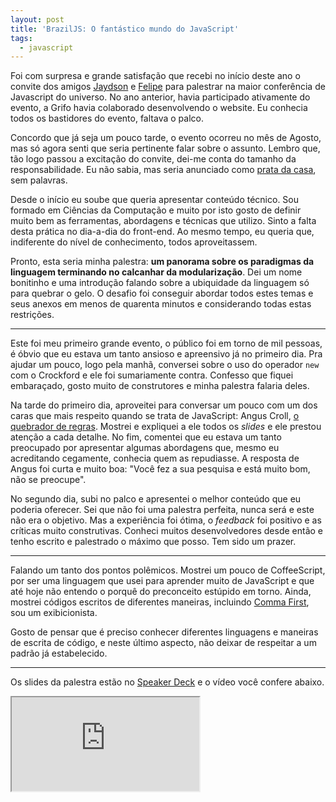 ```yaml
---
layout: post
title: 'BrazilJS: O fantástico mundo do JavaScript'
tags:
  - javascript
---
```


Foi com surpresa e grande satisfação que recebi no início deste ano o convite dos amigos [Jaydson](http://twitter.com/jaydson) e [Felipe](http://twitter.com/felipenmoura) para palestrar na maior conferência de Javascript do universo. No ano anterior, havia participado ativamente do evento, a Grifo havia colaborado desenvolvendo o website. Eu conhecia todos os bastidores do evento, faltava o palco.

Concordo que já seja um pouco tarde, o evento ocorreu no mês de Agosto, mas só agora senti que seria pertinente falar sobre o assunto. Lembro que, tão logo passou a excitação do convite, dei-me conta do tamanho da responsabilidade. Eu não sabia, mas seria anunciado como [prata da casa](http://jaydson.org/valorize-a-prata-da-casa), sem palavras.

Desde o início eu soube que queria apresentar conteúdo técnico. Sou formado em Ciências da Computação e muito por isto gosto de definir muito bem as ferramentas, abordagens e técnicas que utilizo. Sinto a falta desta prática no dia-a-dia do front-end. Ao mesmo tempo, eu queria que, indiferente do nível de conhecimento, todos aproveitassem.

Pronto, esta seria minha palestra: **um panorama sobre os paradigmas da linguagem terminando no calcanhar da modularização**. Dei um nome bonitinho e uma introdução falando sobre a ubiquidade da linguagem só para quebrar o gelo. O desafio foi conseguir abordar todos estes temas e seus anexos em menos de quarenta minutos e considerando todas estas restrições.

---------------

Este foi meu primeiro grande evento, o público foi em torno de mil pessoas, é óbvio que eu estava um tanto ansioso e apreensivo já no primeiro dia. Pra ajudar um pouco, logo pela manhã, conversei sobre o uso do operador `new` com o Crockford e ele foi sumariamente contra. Confesso que fiquei embaraçado, gosto muito de construtores e minha palestra falaria deles.

Na tarde do primeiro dia, aproveitei para conversar um pouco com um dos caras que mais respeito quando se trata de JavaScript: Angus Croll, [o quebrador de regras](https://speakerdeck.com/anguscroll/break-all-the-rulez). Mostrei e expliquei a ele todos os *slides* e ele prestou atenção a cada detalhe. No fim, comentei que eu estava um tanto preocupado por apresentar algumas abordagens que, mesmo eu acreditando cegamente, conhecia quem as repudiasse. A resposta de Angus foi curta e muito boa: "Você fez a sua pesquisa e está muito bom, não se preocupe".

No segundo dia, subi no palco e apresentei o melhor conteúdo que eu poderia oferecer. Sei que não foi uma palestra perfeita, nunca será e este não era o objetivo. Mas a experiência foi ótima, o *feedback* foi positivo e as críticas muito construtivas. Conheci muitos desenvolvedores desde então e tenho escrito e palestrado o máximo que posso. Tem sido um prazer.

---------------

Falando um tanto dos pontos polêmicos. Mostrei um pouco de CoffeeScript, por ser uma linguagem que usei para aprender muito de JavaScript e que até hoje não entendo o porquê do preconceito estúpido em torno. Ainda, mostrei códigos escritos de diferentes maneiras, incluindo [Comma First](https://github.com/rwaldron/idiomatic.js/pull/32), sou um exibicionista.

Gosto de pensar que é preciso conhecer diferentes linguagens e maneiras de escrita de código, e neste último aspecto, não deixar de respeitar a um padrão já estabelecido.

---------------

Os slides da palestra estão no [Speaker Deck](https://speakerdeck.com/jcemer/o-fantastico-mundo-do-javascript) e o vídeo você confere abaixo.

<div class="video-wrapper">
  <iframe src="http://www.youtube.com/embed/Zn7B-X0y5qs"></iframe>
</div>
